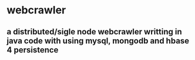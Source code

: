 # webcrawler
## a distributed/sigle node webcrawler writting in java code with using mysql, mongodb and hbase 4 persistence
